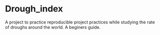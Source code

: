 # Drough_index

A project to practice reproducible project practices while studying the rate of droughs around the world. A beginers guide.